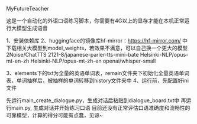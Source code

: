 MyFutureTeacher

这是一个自动化的外语口语练习脚本，你需要有4G以上的显存才能在本机正常运行大模型生成语音

1、安装依赖库
2、huggingface的镜像库hf-mirror：https://hf-mirror.com/ 中下载相关大模型到model_weights，若效果不满意，可以自己换一个更大的模型
    2Noise/ChatTTS
    2121-8/japanese-parler-tts-mini-bate
    Helsinki-NLP/opus-mt-en-zh
    Helsinki-NLP/opus-mt-zh-en
    openai/whisper-small 
    
3、elements下的txt为全量的英语单词表，remain文件夹下初始化全量英语单词表，单词抽样后，被抽样的单词转移到history文件夹中
4、运行前，先配置好ini文件

先运行main_create_dialogue.py，生成对话后粘贴到dialogue_board.txt中
再运行main.py, 生成对话并开始练习口语
目前还没有正常评估口语准确度和流畅性的可靠模型，计算的得分可能有点蠢，见谅~

    
    

